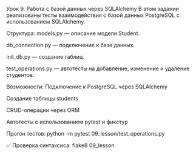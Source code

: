 Урок 9. Работа с базой данных через SQLAlchemy
В этом задании реализованы тесты взаимодействия с базой данных PostgreSQL с использованием SQLAlchemy.

Структура:
models.py — описание модели Student.

db_connection.py — подключение к базе данных.

init_db.py — создание таблиц.

test_operations.py — автотесты на добавление, изменение и удаление студентов.

Возможности:
Подключение к PostgreSQL через SQLAlchemy

Создание таблицы students

CRUD-операции через ORM

Автотесты с использованием pytest и фикстур

Прогон тестов:
python -m pytest 09_lesson/test_operations.py

✅ Проверка синтаксиса:
flake8 09_lesson